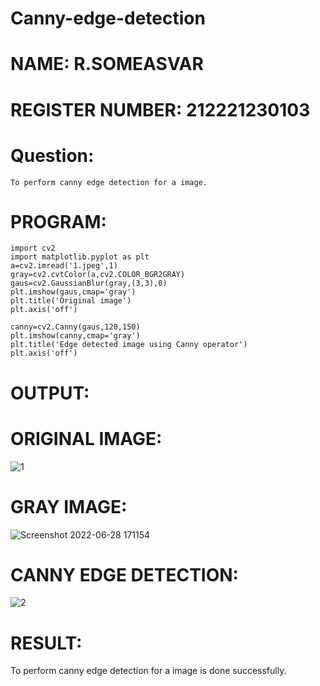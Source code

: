 # Canny-edge-detection


# NAME: R.SOMEASVAR
# REGISTER NUMBER: 212221230103
# Question:
```
To perform canny edge detection for a image.
```
# PROGRAM:
```
import cv2
import matplotlib.pyplot as plt
a=cv2.imread('1.jpeg',1)
gray=cv2.cvtColor(a,cv2.COLOR_BGR2GRAY)
gaus=cv2.GaussianBlur(gray,(3,3),0)
plt.imshow(gaus,cmap='gray')
plt.title('Original image')
plt.axis('off')
```
```
canny=cv2.Canny(gaus,120,150)
plt.imshow(canny,cmap='gray')
plt.title('Edge detected image using Canny operator')
plt.axis('off')
```
# OUTPUT:
# ORIGINAL IMAGE:
![1](https://user-images.githubusercontent.com/93434149/176170051-99a96f82-1c6a-477c-a698-793346248f23.jpeg)

# GRAY IMAGE:
![Screenshot 2022-06-28 171154](https://user-images.githubusercontent.com/93434149/176170151-d62ff014-205b-4042-97b9-c05bf4ff9b75.jpg)


# CANNY EDGE DETECTION:

![2](https://user-images.githubusercontent.com/93434149/176170171-93f07925-504b-4976-a4a9-e2f23be6ed83.jpg)
# RESULT:
To perform canny edge detection for a image is done successfully.
